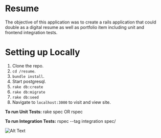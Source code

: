 # Resume

The objective of this application was to create a rails application that could double as a digital resume as well as portfolio item including unit and frontend integration tests.

# Setting up Locally

1. Clone the repo.
2. `cd /resume`.
3. `bundle install`.
4. Start postgresql.
5. `rake db:create`
6. `rake db:migrate`
6. `rake db:seed`
7. Navigate to `localhost:3000` to visit and view site.

**To run Unit Tests:**
rake spec OR rspec

**To run Integration Tests:**
rspec --tag integration spec/

![Alt Text](https://media.giphy.com/media/6oQAkYOPdhu8M/giphy.gif)
